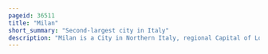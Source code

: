 ```yaml
---
pageid: 36511
title: "Milan"
short_summary: "Second-largest city in Italy"
description: "Milan is a City in Northern Italy, regional Capital of Lombardy, and the second-most populous City Proper in Italy after Rome. The City Proper has a Population of about 1. 4 million, while its metropolitan city has 3. 22 million residents. The urban area of Milan is the fourth largest in the EU with 5. 27 million inhabitants. According to national sources, the population within the wider Milan metropolitan area, is estimated between 4. 9 million and 7. It's the largest metropolitan Area in Italy and one of the largest in the Eu. Milan is the economic Capital of Italy and a global financial Center. Milan is, together with London, Hamburg, Frankfurt, Munich and Paris, one of the six european economic Capitals."
---
```

